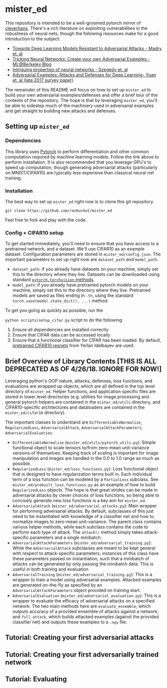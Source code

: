 # mister_ed 

This repository is intended to be a well-groomed pytorch mirror of [cleverhans](https://github.com/tensorflow/cleverhans). There's a rich literature on exploiting vulnerabilities in the robustness of neural nets, though the following resources make for a good introduction to the subject:
- [Towards Deep Learning Models Resistant to Adversarial Attacks - Madry et. al](https://arxiv.org/abs/1706.06083)
- [Tricking Neural Networks: Create your own Adversarial Examples - ML@Berkeley Blog](https://ml.berkeley.edu/blog/2018/01/10/adversarial-examples/)
- [Intriguing properties of neural networks - Szegedy et. al](https://arxiv.org/abs/1312.6199)
- [Adversarial Examples: Attacks and Defenses for Deep Learning- Yuan et. al (late 2017 survey paper)](https://arxiv.org/pdf/1712.07107.pdf)

The remainder of this README will focus on how to set up `mister_ed` to build your own adversarial examples/defenses and offer a brief tour of the contents of the repository. The hope is that by leveraging `mister_ed`, you'll be able to sidestep much of the machinery used in adversarial examples and get straight to building new attacks and defenses. 

## Setting up `mister_ed`

### Dependencies
This library uses [Pytorch](http://pytorch.org/) to perform differentiation and other common computation required by machine learning models. Follow the link above to perform installation. It is also recommended that you leverage GPU's to speed up computation, though generating adversarial attacks (particularly on MNIST/CIFAR10) are typically less expensive than classical neural net training.

### Installation 
The best way to set up `mister_ed` right now is to clone this git repository. 
```
git clone https://github.com/revbucket/mister_ed
```
Feel free to fork and play with the code. 

### Config + CIFAR10 setup 
To get started immediately, you'll need to ensure that you have access to a pretrained network, and a dataset. We'll use CIFAR10 as an example dataset. Configuration parameters are stored in `mister_ed/config.json`. The important parameters to set up right now are `dataset_path` and `model_path`. 
- `dataset_path`: if you already have datasets on your machine, simply set this to the directory where they live. Datasets can be downloaded using standard [`pytorch.torchvision` methods](http://pytorch.org/docs/master/torchvision/datasets.html).
- `model_path`: if you already have pretrained pytorch models on your machine, simply set this to the directory where they live. Pretrained models are saved as files ending in `.th`, using the standard `torch.save(model.state_dict(), ...)` method.

To get you going as quickly as possible, run the 

```python scripts/setup_cifar.py``` 
script to do the following:
1. Ensure all dependencies are installed correctly 
2. Ensure that CIFAR data can be accessed locally 
3. Ensure that a functional classifier for CIFAR has been loaded. By default, [pretrained CIFAR10 resnets](https://github.com/akamaster/pytorch_resnet_cifar10) from Yerlan Idelbayev are used.

## Brief Overview of Library Contents [THIS IS ALL DEPRECATED AS OF 4/26/18. IGNORE FOR NOW!]
Leveraging python's OOP nature, attacks, defenses, loss functions, and evaluations are wrapped up objects, which are all defined in the top level directory of `mister_ed`. Helper functions, and application specific files are stored in lower level directories (e.g. utilities for image processing and general pytorch helpers are contained in the `mister_ed/utils` directory, and CIFAR10-specific architectures and dataloaders are contained in the `mister_ed/cifar10` directory). 

The important classes to understand are `DifferentiableNormalize`, `RegularizedLoss`, `AdversarialAttack`, `AdversarialAttackParameters`, `AdversarialEvaluation`.
- `DifferentiableNormalize` (`mister_ed/utils/pytorch_utils.py`): Simple functional object to scale tensors to/from zero-mean unit-variance versions of themselves. Keeping track of scaling is important for image manipulation and images are handled in the 0.0 to 1.0 range as much as possible.
- `RegularizedLoss` (`mister_ed/loss_functions.py`): Loss functional object that is designed to have regularization terms built in. Each individual term of a loss function can be modeled by a `PartialLoss` subclass. See `mister_ed/prebuilt_loss_functions.py` as an example of how to build `RegularizedLoss` objects. The hope is that great strides can be made in adversarial attacks by clever choices of loss functions, so being able to concisely generate new loss functions is a key aim for `mister_ed`.
- `AdversarialAttack` (`mister_ed/adversarial_attacks.py`): Main wrapper for performing adversarial attacks. By default, subclasses of this just need to be instantiated with knowledge of a classifier net and how to normalize images to zero-mean unit-variance. The parent class contains various helper methods, while each subclass contains the code to perform each type of attack. The `attack()` method simply takes attack-specific parameters and a single minibatch.
- `AdversarialAttackParameters` (`mister_ed/adversarial_training.py`): While the `AdversarialAttack` subclasses are meant to be kept general with respect to attack-specific parameters, instances of this class have these parameters passed on instantiation, such that a minibatch of attacks can be generated by only passing the minibatch data. This is useful in both training and evaluation 
- `AdversarialTraining` (`mister_ed/adversarial_training.py`): This is a wrapper to train a model using adversarial examples. Attacked examples are generated on-the-fly as specified by an `AdversarialAttackParameters` object provided on training start. 
- `AdversarialEvaluation` (`mister_ed/adversarial_evaluation.py`): This is a wrapper to evaluate the efficacy of adversarial attacks on a specified network. The two main methods here are `evaluate_ensemble`, which outputs accuracy of a provided ensemble of attacks against a network; and `full_attack`, which builds attacked examples (against the provided classifier net) and outputs these examples to a `.npy` file.


## Tutorial: Creating your first adversarial attacks

## Tutorial: Creating your first adversarially trained network 

## Tutorial: Evaluating
